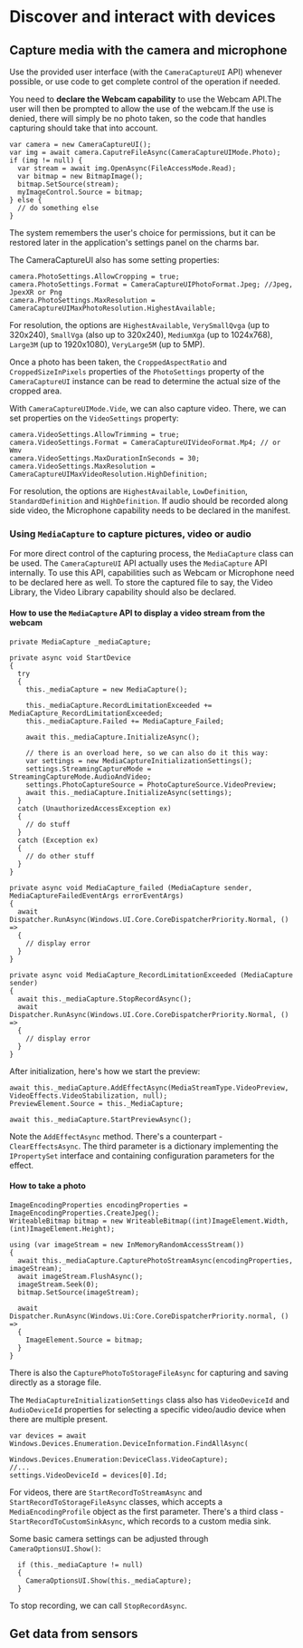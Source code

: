 # Discover and interact with devices
## Capture media with the camera and microphone
Use the provided user interface (with the `CameraCaptureUI` API) whenever possible, or use code to get complete control of the operation if needed.

You need to **declare the Webcam capability** to use the Webcam API.The user will then be prompted to allow the use of the webcam.If the use is denied, there will simply be no photo taken, so the code that handles capturing should take that into account. 
```
var camera = new CameraCaptureUI();
var img = await camera.CaputreFileAsync(CameraCaptureUIMode.Photo);
if (img != null) {
  var stream = await img.OpenAsync(FileAccessMode.Read);
  var bitmap = new BitmapImage();
  bitmap.SetSource(stream);
  myImageControl.Source = bitmap;
} else {
  // do something else
}
```
The system remembers the user's choice for permissions, but it can be restored later in the application's settings panel on the charms bar.

The CameraCaptureUI also has some setting properties:
```
camera.PhotoSettings.AllowCropping = true;
camera.PhotoSettings.Format = CameraCaptureUIPhotoFormat.Jpeg; //Jpeg, JpexXR or Png
camera.PhotoSettings.MaxResolution = CameraCaptureUIMaxPhotoResolution.HighestAvailable;
```

For resolution, the options are `HighestAvailable`, `VerySmallQvga` (up to 320x240), `SmallVga` (also up to 320x240), `MediumXga` (up to 1024x768), `Large3M` (up to 1920x1080), `VeryLarge5M` (up to 5MP).

Once a photo has been taken, the `CroppedAspectRatio` and `CroppedSizeInPixels` properties of the `PhotoSettings` property of the `CameraCaptureUI` instance can be read to determine the actual size of the cropped area.

With `CameraCaptureUIMode.Vide`, we can also capture video. There, we can set properties on the `VideoSettings` property:
```
camera.VideoSettings.AllowTrimming = true;
camera.VideoSettings.Format = CameraCaptureUIVideoFormat.Mp4; // or Wmv
camera.VideoSettings.MaxDurationInSeconds = 30;
camera.VideoSettings.MaxResolution = CameraCaptureUIMaxVideoResolution.HighDefinition;
```
For resolution, the options are `HighestAvailable`, `LowDefinition`, `StandardDefinition` and `HighDefinition`. If audio should be recorded along side video, the Microphone capability needs to be declared in the manifest.

### Using `MediaCapture` to capture pictures, video or audio

For more direct control of the capturing process, the `MediaCapture` class can be used. The `CameraCaptureUI` API actually uses the `MediaCapture` API internally. To use this API, capabilities such as Webcam or Microphone need to be declared here as well. To store the captured file to say, the Video Library, the Video Library capability should also be declared.

#### How to use the `MediaCapture` API to display a video stream from the webcam
```
private MediaCapture _mediaCapture;

private async void StartDevice 
{
  try 
  {
    this._mediaCapture = new MediaCapture();
  
    this._mediaCapture.RecordLimitationExceeded += MediaCapture_RecordLimitationExceeded;
    this._mediaCapture.Failed += MediaCapture_Failed;
    
    await this._mediaCapture.InitializeAsync();
    
    // there is an overload here, so we can also do it this way:
    var settings = new MediaCaptureInitializationSettings();
    settings.StreamingCaptureMode = StreamingCaptureMode.AudioAndVideo;
    settings.PhotoCaptureSource = PhotoCaptureSource.VideoPreview;
    await this._mediaCapture.InitializeAsync(settings);
  } 
  catch (UnauthorizedAccessException ex) 
  {
    // do stuff
  }
  catch (Exception ex)
  {
    // do other stuff
  }
}

private async void MediaCapture_failed (MediaCapture sender, MediaCaptureFailedEventArgs errorEventArgs)
{
  await Dispatcher.RunAsync(Windows.UI.Core.CoreDispatcherPriority.Normal, () =>
  {
    // display error
  }
}

private async void MediaCapture_RecordLimitationExceeded (MediaCapture sender) 
{
  await this._mediaCapture.StopRecordAsync();
  await Dispatcher.RunAsync(Windows.UI.Core.CoreDispatcherPriority.Normal, () => 
  {
    // display error
  }
}
```

After initialization, here's how we start the preview:
```
await this._mediaCapture.AddEffectAsync(MediaStreamType.VideoPreview, VideoEffects.VideoStabilization, null);
PreviewElement.Source = this._MediaCapture;

await this._mediaCapture.StartPreviewAsync();
```
Note the `AddEffectAsync` method. There's a counterpart - `ClearEffectsAsync`. The third parameter is a dictionary implementing the `IPropertySet` interface and containing configuration parameters for the effect.

#### How to take a photo
```
ImageEncodingProperties encodingProperties = ImageEncodingProperties.CreateJpeg();
WriteableBitmap bitmap = new WriteableBitmap((int)ImageElement.Width, (int)ImageElement.Height);

using (var imageStream = new InMemoryRandomAccessStream()) 
{
  await this._mediaCapture.CapturePhotoStreamAsync(encodingProperties, imageStream);
  await imageStream.FlushAsync();
  imageStream.Seek(0);
  bitmap.SetSource(imageStream);
  
  await Dispatcher.RunAsync(Windows.Ui:Core.CoreDispatcherPriority.normal, () => 
  {
    ImageElement.Source = bitmap;
  }
}
```
There is also the `CapturePhotoToStorageFileAsync` for capturing and saving directly as a storage file.

The `MediaCaptureInitializationSettings` class also has `VideoDeviceId` and `AudioDeviceId` properties for selecting a specific video/audio device when there are multiple present.

```
var devices = await Windows.Devices.Enumeration.DeviceInformation.FindAllAsync(
                      Windows.Devices.Enumeration:DeviceClass.VideoCapture);
//...                      
settings.VideoDeviceId = devices[0].Id;
```
For videos, there are `StartRecordToStreamAsync` and `StartRecordToStorageFileAsync` classes, which accepts a `MediaEncodingProfile` object as the first parameter. There's a third class - `StartRecordToCustomSinkAsync`, which records to a custom media sink. 

Some basic camera settings can be adjusted through `CameraOptionsUI.Show()`:
```
  if (this._mediaCapture != null) 
  {
    CameraOptionsUI.Show(this._mediaCapture);
  }
```
To stop recording, we can call `StopRecordAsync`.

## Get data from sensors
